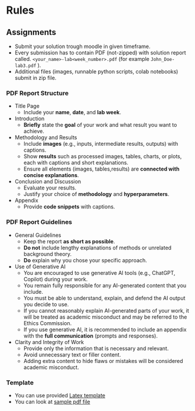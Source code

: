 # Rules

## Assignments

- Submit your solution trough moodle in given timeframe.
- Every submission has to contain PDF (not-zipped) with solution report called.
  `<your_name>-lab<week_number>.pdf` (for example `John_Doe-lab3.pdf` ).
- Additional files (images, runnable python scripts, colab notebooks) submit in zip file.

### PDF Report Structure

- Title Page
  - Include your **name**, **date**, and **lab week**.
- Introduction
  - **Briefly** state the **goal** of your work and what result you want to achieve.
- Methodology and Results
  - Include **images** (e.g., inputs, intermediate results, outputs) with captions.  
  - Show **results** such as processed images, tables, charts, or plots, each with captions and short explanations.  
  - Ensure all elements (images, tables,results) are **connected with concise explanations**.  
- Conclusion and Discussion
  - Evaluate your results.  
  - Justify your choice of **methodology** and **hyperparameters**.  
- Appendix
  - Provide **code snippets** with captions.  

### PDF Report Guidelines

- General Guidelines
  - Keep the report **as short as possible**.  
  - **Do not** include lengthy explanations of methods or unrelated background theory.  
  - **Do** explain why you chose your specific approach.  
- Use of Generative AI  
  - You are encouraged to use generative AI tools (e.g., ChatGPT, Copilot) during your work.  
  - You remain fully responsible for any AI-generated content that you include.  
  - You must be able to understand, explain, and defend the AI output you decide to use.  
  - If you cannot reasonably explain AI-generated parts of your work, it will be treated as academic misconduct and may be referred to the Ethics Commission.  
  - If you use generative AI, it is recommended to include an appendix with the **full communication** (prompts and responses).
- Clarity and Integrity of Work  
  - Provide only the information that is necessary and relevant.  
  - Avoid unnecessary text or filler content.
  - Adding extra content to hide flaws or mistakes will be considered academic misconduct.  

### Template

- You can use provided [Latex template](template/svao_template.zip)
- You can look at [sample pdf file](template/svao_template.pdf)